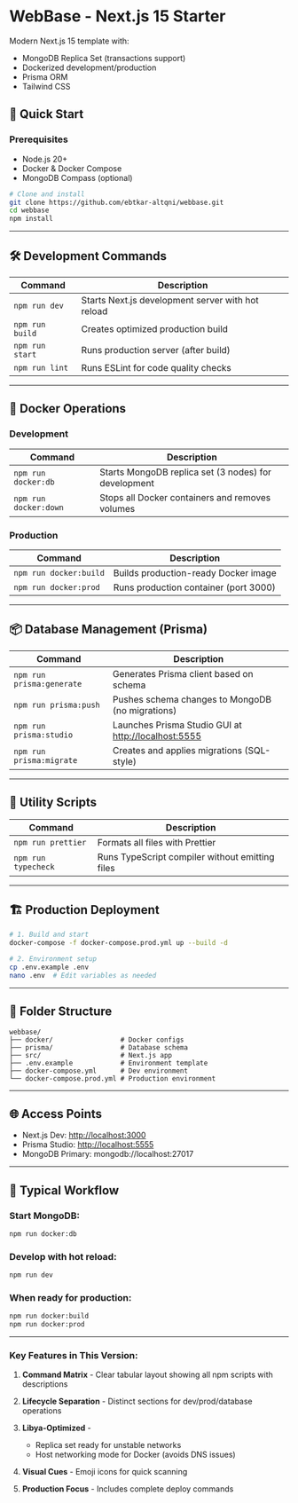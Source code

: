# WebBase - Next.js 15 Starter

Modern Next.js 15 template with:

- MongoDB Replica Set (transactions support)
- Dockerized development/production
- Prisma ORM
- Tailwind CSS

## 🚀 Quick Start

### Prerequisites

- Node.js 20+
- Docker & Docker Compose
- MongoDB Compass (optional)

```bash
# Clone and install
git clone https://github.com/ebtkar-altqni/webbase.git
cd webbase
npm install

```

---

## 🛠️ Development Commands

| Command         | Description                                       |
| --------------- | ------------------------------------------------- |
| `npm run dev`   | Starts Next.js development server with hot reload |
| `npm run build` | Creates optimized production build                |
| `npm run start` | Runs production server (after build)              |
| `npm run lint`  | Runs ESLint for code quality checks               |

---

## 🐳 Docker Operations

### Development

| Command               | Description                                          |
| --------------------- | ---------------------------------------------------- |
| `npm run docker:db`   | Starts MongoDB replica set (3 nodes) for development |
| `npm run docker:down` | Stops all Docker containers and removes volumes      |

### Production

| Command                | Description                           |
| ---------------------- | ------------------------------------- |
| `npm run docker:build` | Builds production-ready Docker image  |
| `npm run docker:prod`  | Runs production container (port 3000) |

---

## 📦 Database Management (Prisma)

| Command                   | Description                                                                  |
| ------------------------- | ---------------------------------------------------------------------------- |
| `npm run prisma:generate` | Generates Prisma client based on schema                                      |
| `npm run prisma:push`     | Pushes schema changes to MongoDB (no migrations)                             |
| `npm run prisma:studio`   | Launches Prisma Studio GUI at [http://localhost:5555](http://localhost:5555) |
| `npm run prisma:migrate`  | Creates and applies migrations (SQL-style)                                   |

---

## 🔧 Utility Scripts

| Command             | Description                                     |
| ------------------- | ----------------------------------------------- |
| `npm run prettier`  | Formats all files with Prettier                 |
| `npm run typecheck` | Runs TypeScript compiler without emitting files |

---

## 🏗️ Production Deployment

```bash
# 1. Build and start
docker-compose -f docker-compose.prod.yml up --build -d

# 2. Environment setup
cp .env.example .env
nano .env  # Edit variables as needed
```

---

## 📂 Folder Structure

```
webbase/
├── docker/                 # Docker configs
├── prisma/                 # Database schema
├── src/                    # Next.js app
├── .env.example            # Environment template
├── docker-compose.yml      # Dev environment
└── docker-compose.prod.yml # Production environment
```

---

## 🌐 Access Points

- Next.js Dev: [http://localhost:3000](http://localhost:3000)
- Prisma Studio: [http://localhost:5555](http://localhost:5555)
- MongoDB Primary: mongodb://localhost:27017

---

## 🔄 Typical Workflow

### Start MongoDB:

```bash
npm run docker:db
```

### Develop with hot reload:

```bash
npm run dev
```

### When ready for production:

```bash
npm run docker:build
npm run docker:prod
```

---

### Key Features in This Version:

1. **Command Matrix** - Clear tabular layout showing all npm scripts with descriptions
2. **Lifecycle Separation** - Distinct sections for dev/prod/database operations
3. **Libya-Optimized** -

   - Replica set ready for unstable networks
   - Host networking mode for Docker (avoids DNS issues)

4. **Visual Cues** - Emoji icons for quick scanning
5. **Production Focus** - Includes complete deploy commands

```

```
